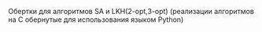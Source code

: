Обертки для алгоритмов SA и LKH(2-opt,3-opt) (реализации алгоритмов на С обернутые для использования языком Python)
